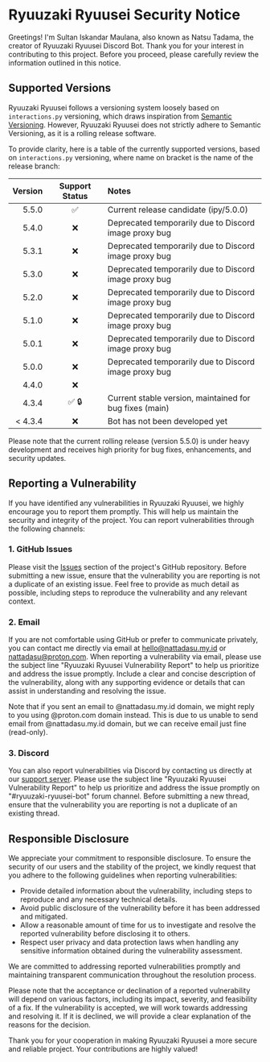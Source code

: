 # Ryuuzaki Ryuusei Security Notice

Greetings! I'm Sultan Iskandar Maulana, also known as Natsu Tadama, the creator
of Ryuuzaki Ryuusei Discord Bot. Thank you for your interest in contributing to
this project. Before you proceed, please carefully review the information
outlined in this notice.

## Supported Versions

Ryuuzaki Ryuusei follows a versioning system loosely based on `interactions.py`
versioning, which draws inspiration from [Semantic Versioning](https://semver.org/).
However, Ryuuzaki Ryuusei does not strictly adhere to Semantic Versioning, as it
is a rolling release software.

To provide clarity, here is a table of the currently supported versions, based
on `interactions.py` versioning, where name on bracket is the name of the
release branch:

<!-- markdownlint-disable MD013 MD034 -->
| Version |      Support Status       | Notes                                                   |
| ------: | :-----------------------: | :------------------------------------------------------ |
|   5.5.0 |    :white_check_mark:     | Current release candidate (ipy/5.0.0)                   |
|   5.4.0 |            :x:            | Deprecated temporarily due to Discord image proxy bug   |
|   5.3.1 |            :x:            | Deprecated temporarily due to Discord image proxy bug   |
|   5.3.0 |            :x:            | Deprecated temporarily due to Discord image proxy bug   |
|   5.2.0 |            :x:            | Deprecated temporarily due to Discord image proxy bug   |
|   5.1.0 |            :x:            | Deprecated temporarily due to Discord image proxy bug   |
|   5.0.1 |            :x:            | Deprecated temporarily due to Discord image proxy bug   |
|   5.0.0 |            :x:            | Deprecated temporarily due to Discord image proxy bug   |
|   4.4.0 |            :x:            |                                                         |
|   4.3.4 | :white_check_mark: :lock: | Current stable version, maintained for bug fixes (main) |
| < 4.3.4 |            :x:            | Bot has not been developed yet                          |
<!-- markdownlint-enable MD013 -->

Please note that the current rolling release (version 5.5.0) is under heavy
development and receives high priority for bug fixes, enhancements, and security
updates.

## Reporting a Vulnerability

If you have identified any vulnerabilities in Ryuuzaki Ryuusei, we highly
encourage you to report them promptly. This will help us maintain the security
and integrity of the project. You can report vulnerabilities through the
following channels:

### 1. GitHub Issues

Please visit the [Issues](https://github.com/nattadasu/ryuuRyuusei/issues)
section of the project's GitHub repository. Before submitting a new issue,
ensure that the vulnerability you are reporting is not a duplicate of an
existing issue. Feel free to provide as much detail as possible, including steps
to reproduce the vulnerability and any relevant context.

### 2. Email

If you are not comfortable using GitHub or prefer to communicate privately, you
can contact me directly via email at hello@nattadasu.my.id or nattadasu@proton.com.
When reporting a vulnerability via email, please use the subject line "Ryuuzaki
Ryuusei Vulnerability Report" to help us prioritize and address the issue promptly.
Include a clear and concise description of the vulnerability, along with any
supporting evidence or details that can assist in understanding and resolving
the issue.

Note that if you sent an email to @nattadasu.my.id domain, we might reply to you
using @proton.com domain instead. This is due to us unable to send email from
@nattadasu.my.id domain, but we can receive email just fine (read-only).

### 3. Discord

You can also report vulnerabilities via Discord by contacting us directly at
our [support server](https://discord.gg/UKvMEZvaXc). Please use the subject line
"Ryuuzaki Ryuusei Vulnerability Report" to help us prioritize and address the
issue promptly on "#ryuuzaki-ryuusei-bot" forum channel. Before submitting a new
thread, ensure that the vulnerability you are reporting is not a duplicate of an
existing thread.

## Responsible Disclosure

We appreciate your commitment to responsible disclosure. To ensure the security
of our users and the stability of the project, we kindly request that you adhere
to the following guidelines when reporting vulnerabilities:

- Provide detailed information about the vulnerability, including steps to
  reproduce and any necessary technical details.
- Avoid public disclosure of the vulnerability before it has been addressed and mitigated.
- Allow a reasonable amount of time for us to investigate and resolve the
  reported vulnerability before disclosing it to others.
- Respect user privacy and data protection laws when handling any sensitive
  information obtained during the vulnerability assessment.

We are committed to addressing reported vulnerabilities promptly and maintaining
transparent communication throughout the resolution process.

Please note that the acceptance or declination of a reported vulnerability will
depend on various factors, including its impact, severity, and feasibility of a
fix. If the vulnerability is accepted, we will work towards addressing and
resolving it. If it is declined, we will provide a clear explanation of the
reasons for the decision.

Thank you for your cooperation in making Ryuuzaki Ryuusei a more secure and
reliable project. Your contributions are highly valued!

